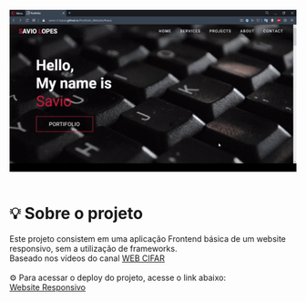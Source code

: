 <h4 align="center">
	<img src="./assets/website.gif" align="center"/>
<br>
	
<br> 


# :bulb: Sobre o projeto 

Este projeto consistem em uma aplicação Frontend básica de um website responsivo, sem a utilização de frameworks.
<br>
Baseado nos vídeos do canal [WEB CIFAR](https://www.youtube.com/channel/UCdxaLo9ALJgXgOUDURRPGiQ)
<br> <br>
⚙️ Para acessar o deploy do projeto, acesse o link abaixo: <br> 
[Website Responsivo](https://savio-2-lopes.github.io/Portifolio_Website/)
